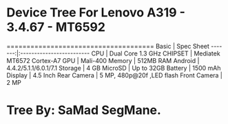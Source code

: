 # Device Tree For Lenovo A319 - 3.4.67 - MT6592 
=====================================
Basic   | Spec Sheet
-------:|:-------------------------
CPU     | Dual Core 1.3 GHz 
CHIPSET | Mediatek MT6572 Cortex-A7
GPU     | Mali-400
Memory  | 512MB RAM
Android | 4.4.2/5.1.1/6.0.1/7.1
Storage | 4 GB
MicroSD | Up to 32GB
Battery | 1500 mAh
Display | 4.5 Inch
Rear Camera  | 5 MP, 480p@20f ,LED flash
Front Camera | 2 MP

# Tree By: SaMad SegMane.

